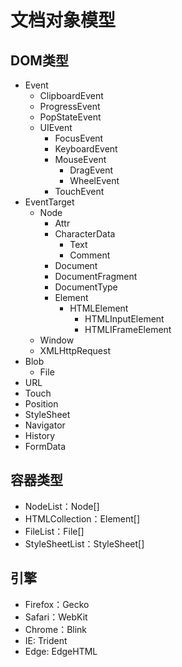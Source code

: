 # 文档对象模型

## DOM类型

- Event
  - ClipboardEvent
  - ProgressEvent
  - PopStateEvent
  - UIEvent
    - FocusEvent
    - KeyboardEvent
    - MouseEvent
      - DragEvent
      - WheelEvent
    - TouchEvent
- EventTarget
  - Node
    - Attr
    - CharacterData
      - Text
      - Comment
    - Document
    - DocumentFragment
    - DocumentType
    - Element
      - HTMLElement
        - HTMLInputElement
        - HTMLIFrameElement
  - Window
  - XMLHttpRequest
- Blob
  - File
- URL
- Touch
- Position
- StyleSheet
- Navigator
- History
- FormData

## 容器类型

- NodeList：Node[]
- HTMLCollection：Element[]
- FileList：File[]
- StyleSheetList：StyleSheet[]

## 引擎

- Firefox：Gecko
- Safari：WebKit
- Chrome：Blink
- IE: Trident
- Edge: EdgeHTML

